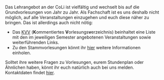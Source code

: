 Das Lehrangebot an der CoLi ist vielfältig und wechselt bis auf die Grundvorlesungen von Jahr zu Jahr. Als Fachschaft ist es uns deshalb nicht möglich, auf alle Veranstaltungen einzugehen und euch diese näher zu bringen. Das ist allerdings auch nicht nötig:

- Das <a href="http://www.coli.uni-saarland.de/kvv/">KVV</a> (**K**ommentiertes **V**orlesungs**v**erzeichnis) beinhaltet eine Liste mit den im jeweiligen Semester angebotenen Veranstaltungen sowie weiterführenden Links.
- Zu den Stammvorlesungen könnt ihr <a href="http://www.coli.uni-saarland.de/bsc/page.php?id=stammvorlesungen">hier</a> weitere Informationen einholen.

Solltet ihre weitere Fragen zu Vorlesungen, eurem Stundenplan oder Ähnlichen haben, könnt ihr euch natürlich auch bei uns melden. Kontaktdaten findet [hier](../about/contact.html).

